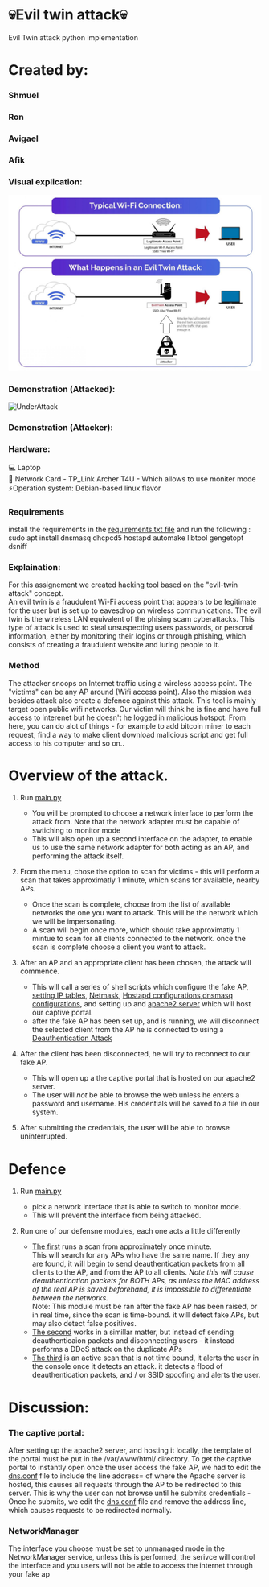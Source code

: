 # 💀Evil twin attack💀
Evil Twin attack python implementation
# Created by: 
### Shmuel
### Ron 
### Avigael 
### Afik 

 ### Visual explication:
  <img src="image_gif/19112020_evil.jpg" width="600" height="350" >
 
 ### Demonstration (Attacked):
![UnderAttack](https://user-images.githubusercontent.com/74140353/168165330-b83c05ff-aa32-4541-9d7e-5593c0b54e60.gif)

  
 ### Demonstration (Attacker):
 


### Hardware:
💻 Laptop <br>
📡 Network Card - TP_Link Archer T4U - Which allows to use moniter mode<br>
⚡Operation system: Debian-based linux flavor <br>

### Requirements
install the requirements in the [requirements.txt file](https://github.com/ShmuelLa/Evil-Twin/blob/main/requirements.txt)
and run the following : 
sudo apt install dnsmasq dhcpcd5 hostapd automake libtool gengetopt dsniff
 
### Explaination:
For this assignement we created hacking tool based on the "evil-twin attack" concept.<br>
An evil twin is a fraudulent Wi-Fi access point that appears to be legitimate for the user but is set up to eavesdrop on wireless communications.
The evil twin is the wireless LAN equivalent of the phising scam cyberattacks. 
This type of attack is used to steal unsuspecting users passwords, or personal information, either by monitoring their logins or through phishing, which consists of creating a fraudulent website and luring people to it.

### Method
The attacker snoops on Internet traffic using a wireless access point.
The "victims" can be any AP around (Wifi access point). Also the mission was besides attack also create a defence against this attack. This tool is mainly target open public wifi networks. Our victim will think he is fine and have full access to interenet but he doesn't he logged in malicious hotspot. From here, you can do alot of things - for example to add bitcoin miner to each request, find a way to make client download malicious script and get full access to his computer and so on..

# Overview of the attack.
1. Run [main.py](https://github.com/ShmuelLa/Evil-Twin/blob/main/main.py)

    * You will be prompted to choose a network interface to perform the attack from. Note that the network adapter must be capable of swtiching to monitor mode
    * This will also open up a second interface on the adapter, to enable us to use the same network adapter for both acting as an AP, and performing the attack itself.
    
2. From the menu, chose the option to scan for victims - this will perform a scan that takes approximatly 1 minute, which scans for available, nearby APs.
    * Once the scan is complete, choose from the list of available networks the one you want to attack. This will be the network which we will be impersonating. 
    * A scan will begin once more, which should take approximatly 1 mintue to scan for all clients connected to the network. once the scan is complete choose a client you want to attack.
    

3. After an AP and an appropriate client has been chosen, the attack will commence. 
    * This will call a series of shell scripts which configure the fake AP, [setting IP tables](https://github.com/ShmuelLa/Evil-Twin/blob/0ff416103d631cf7f42cc7a67206476ae3499d28/utils.py#L161), [Netmask](https://github.com/ShmuelLa/Evil-Twin/blob/0ff416103d631cf7f42cc7a67206476ae3499d28/utils.py#L140), [Hostapd configurations](https://github.com/ShmuelLa/Evil-Twin/blob/0ff416103d631cf7f42cc7a67206476ae3499d28/utils.py#L80),[dnsmasq configurations](https://github.com/ShmuelLa/Evil-Twin/blob/main/config/dns.conf), and setting up and [apache2 server](https://github.com/ShmuelLa/Evil-Twin/blob/0ff416103d631cf7f42cc7a67206476ae3499d28/utils.py#L62) which will host our captive portal.
    * after the fake AP has been set up, and is running, we will disconnect the selected client from the AP he is connected to using a [Deauthentication Attack](https://github.com/ShmuelLa/Evil-Twin/blob/main/attack.py)
4. After the client has been disconnected, he will try to reconnect to our fake AP. 
    * This will open up a the captive portal that is hosted on our apache2 server.
    * The user will *not* be  able to browse the web unless he enters a password and username. His credentials will be saved to a file in our system.
    
5. After submitting the credentials, the user will be able to browse uninterrupted.



# Defence

1. Run [main.py](https://github.com/ShmuelLa/Evil-Twin/blob/main/main.py)
    * pick a network interface that is able to switch to monitor mode.
    * This will prevent the interface from being attacked.
    
2. Run one of our defensne modules, each one acts a little differently
    * [The first](https://github.com/ShmuelLa/Evil-Twin/blob/main/defence_v0.py) runs a scan from approximately once minute. </br> This will search for any APs who have the same name. If they any are found, it will begin to send deauthentication packets from all clients to the AP, and from the AP to all clients. *Note this will cause deauthentication packets for BOTH APs, as unless the MAC address of the real AP is saved beforehand, it is impossible to differentiate between the networks.*
    </br>Note: This module must be ran after the fake AP has been raised, or in real time, since the scan is time-bound. it will detect fake APs, but may also detect false positives.
    * [The second](https://github.com/ShmuelLa/Evil-Twin/blob/main/defence_v3.py) works in a simillar matter, but instead of sending deauthenticaion packets and disconnecting users - it instead performs a DDoS attack on the duplicate APs
    * [The third](https://github.com/ShmuelLa/Evil-Twin/blob/main/defence_v1.py) is an active scan that is not time bound, it alerts the user in the console once it detects an attack. it detects a flood of deauthentication packets, and / or SSID spoofing and alerts the user.




# Discussion:

### The captive portal:
After setting up the apache2 server, and hosting it locally, the template of the portal must be put in the /var/www/html/ directory.
To get the captive portal to instantly open once the user access the fake AP, we had to edit the [dns.conf](https://github.com/ShmuelLa/Evil-Twin/blob/main/config/dns.conf) file to include the line address=<ip> of where the Apache server is hosted, this causes all requests through the AP to be redirected to this server.
This is why the user can not browse until he submits credentials - Once he submits, we edit the [dns.conf](https://github.com/ShmuelLa/Evil-Twin/blob/main/config/dns.conf) file and remove the address line, which causes requests to be redirected normally.
 
 
### NetworkManager 
 The interface you choose must be set to unmanaged mode in the NetworkManager service, unless this is performed, the serivce will control the interface and you users will not be able to access the internet through your fake ap
    


 
